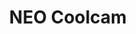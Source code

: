 ---
guid: 2002
title: "NEO Coolcam"
category: Neo-coolcam
description: "With more than 10 years manufacturer experiences,NEO Coolcam gain a great success in home automation.Especial in z wave area.We're the top 1 Chinese Brand in producing zwave series products.Now we add more smart home products,such as wifi series products. zigbee series products."
locale: en_GB
sitemap:
  changefreq: 'monthly'
  exclude: 'no'
  priority: 0.5
  lastmod:  # date to end modification
redirect_from: 
  - /en/categorie-produit/brand/neocoolcam/
  - /en/category/neo-coolcam
---